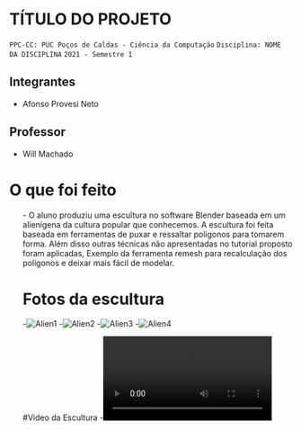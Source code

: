 # TÍTULO DO PROJETO

`PPC-CC: PUC Poços de Caldas - Ciência da Computação`
`Disciplina: NOME DA DISCIPLINA`
`2021 - Semestre 1`

## Integrantes

- Afonso Provesi Neto

## Professor

- Will Machado

# O que foi feito

<ol>
- O aluno produziu uma escultura no software Blender baseada em um alienígena da cultura popular que conhecemos. A escultura foi feita baseada em ferramentas de puxar e ressaltar polígonos para tomarem forma. Além disso outras técnicas não apresentadas no tutorial proposto foram aplicadas, Exemplo da ferramenta remesh para recalculação dos polígonos e deixar mais fácil de modelar. 

# Fotos da escultura
-![Alien1](https://github.com/ICEI-PUC-Minas-PPC-CC/ppc-cc-2023-2-mod3d-manha-afonso-provesi-neto/assets/142806753/74ae36cf-03e1-44be-8f3f-0034622e3a89)
-![Alien2](https://github.com/ICEI-PUC-Minas-PPC-CC/ppc-cc-2023-2-mod3d-manha-afonso-provesi-neto/assets/142806753/ebe405a0-d8eb-4e2f-a430-07a56c28f0cc)
-![Alien3](https://github.com/ICEI-PUC-Minas-PPC-CC/ppc-cc-2023-2-mod3d-manha-afonso-provesi-neto/assets/142806753/f9ddd2fe-3bc6-473b-b21d-5e31483f0e69)
-![Alien4](https://github.com/ICEI-PUC-Minas-PPC-CC/ppc-cc-2023-2-mod3d-manha-afonso-provesi-neto/assets/142806753/c21b7adf-2fa9-45d8-a90f-084965f6139f)

#Video da Escultura
-![video](https://github.com/ICEI-PUC-Minas-PPC-CC/ppc-cc-2023-2-mod3d-manha-afonso-provesi-neto/blob/main/presentation/trabalho%20will.mpg)

